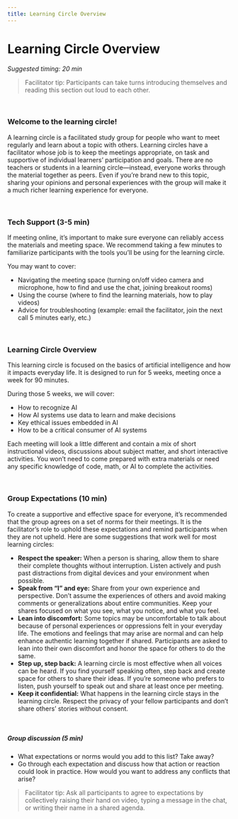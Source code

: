 ```yaml
---
title: Learning Circle Overview
---
```


# Learning Circle Overview
_Suggested timing: 20 min_

> Facilitator tip: Participants can take turns introducing themselves and reading this section out loud to each other.

<br>

### Welcome to the learning circle!

A learning circle is a facilitated study group for people who want to meet regularly and learn about a topic with others. Learning circles have a facilitator whose job is to keep the meetings appropriate, on task and supportive of individual learners’ participation and goals. There are no teachers or students in a learning circle—instead, everyone works through the material together as peers. Even if you’re brand new to this topic, sharing your opinions and personal experiences with the group will make it a much richer learning experience for everyone.

<br>

### Tech Support (3-5 min)

If meeting online, it’s important to make sure everyone can reliably access the materials and meeting space. We recommend taking a few minutes to familiarize participants with the tools you’ll be using for the learning circle. 

You may want to cover:
* Navigating the meeting space (turning on/off video camera and microphone, how to find and use the chat, joining breakout rooms)
* Using the course (where to find the learning materials, how to play videos)
* Advice for troubleshooting (example: email the facilitator, join the next call 5 minutes early, etc.)

<br>

### Learning Circle Overview

This learning circle is focused on the basics of artificial intelligence and how it impacts everyday life. It is designed to run for 5 weeks, meeting once a week for 90 minutes. 

During those 5 weeks, we will cover: 
* How to recognize AI
* How AI systems use data to learn and make decisions
* Key ethical issues embedded in AI
* How to be a critical consumer of AI systems

Each meeting will look a little different and contain a mix of short instructional videos, discussions about subject matter, and short interactive activities. You won’t need to come prepared with extra materials or need any specific knowledge of code, math, or AI to complete the activities.

<br>

### Group Expectations (10 min)

To create a supportive and effective space for everyone, it’s recommended that the group agrees on a set of norms for their meetings. It is the facilitator’s role to uphold these expectations and remind participants when they are not upheld. Here are some suggestions that work well for most learning circles:

* **Respect the speaker:** When a person is sharing, allow them to share their complete thoughts without interruption. Listen actively and push past distractions from digital devices and your environment when possible. 
* **Speak from “I” and eye:** Share from your own experience and perspective. Don’t assume the experiences of others and avoid making comments or generalizations about entire communities. Keep your shares focused on what you see, what you notice, and what you feel.
* **Lean into discomfort:** Some topics may be uncomfortable to talk about because of personal experiences or oppressions felt in your everyday life. The emotions and feelings that may arise are normal and can help enhance authentic learning together if shared. Participants are asked to lean into their own discomfort and honor the space for others to do the same.
* **Step up, step back:** A learning circle is most effective when all voices can be heard. If you find yourself speaking often, step back and create space for others to share their ideas. If you’re someone who prefers to listen, push yourself to speak out and share at least once per meeting.
* **Keep it confidential:** What happens in the learning circle stays in the learning circle. Respect the privacy of your fellow participants and don’t share others’ stories without consent.

<br>

##### Group discussion (5 min)

* What expectations or norms would you add to this list? Take away?
* Go through each expectation and discuss how that action or reaction could look in practice. How would you want to address any conflicts that arise?

> Facilitator tip: Ask all participants to agree to expectations by collectively raising their hand on video, typing a message in the chat, or writing their name in a shared agenda.
